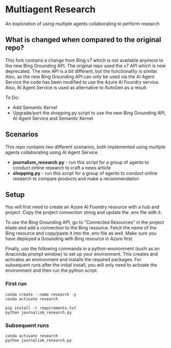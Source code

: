 # Multiagent Research
An exploration of using multiple agents collaborating to perform research

## What is changed when compared to the original repo? 
This fork contains a change from Bing v7 which is not available anymore to the new Bing Grounding API. The original repo used the v7 API which is now deprecated. The new API is a bit different, but the functionality is similar. Also, as the new Bing Grounding API can only be used via the AI Agent Service the code has been modified to use the Azure AI Foundry service. Also, AI Agent Service is used as alternative to AutoGen as a result. 

To Do: 
- Add Semantic Kernel
- Upgrade/port the shopping.py script to use the new Bing Grounding API, AI Agent Service and Semantic Kernel

## Scenarios
This repo contains two different scenarios, both implemented using multiple agents collaborating using AI Agent Service. 
+ **journalism_research.py** - run this script for a group of agents to conduct online research to craft a news article
+ **shopping.py** - run this script for a group of agents to conduct online research to compare products and make a recommendation

## Setup
You will first need to create an Azure AI Foundry resource with a hub and project. Copy the project connection string and update the .env file with it.

To use the Bing Grounding API, go to "Connected Resources" in the project blade and add a connection to the Bing resource. Fetch the name of the Bing resource and copy/paste it into the .env file as well. Make sure you have deployed a Grounding with Bing resource in Azure first. 

Finally, use the following commands in a python environment (such as an Anaconda prompt window) to set up your environment. This creates and activates an environment and installs the required packages. For subsequent runs after the initial install, you will only need to activate the environment and then run the python script.

### First run
```
conda create --name research -y
conda activate research

pip install -r requirements.txt
python journalism_research.py
```

### Subsequent runs
```
conda activate research
python journalism_research.py
```
